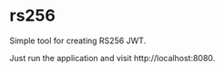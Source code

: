 rs256
=====

Simple tool for creating RS256 JWT.

Just run the application and visit http://localhost:8080.